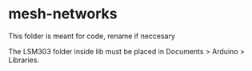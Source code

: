 # mesh-networks
This folder is meant for code, rename if neccesary


The LSM303 folder inside lib must be placed in Documents > Arduino > Libraries.